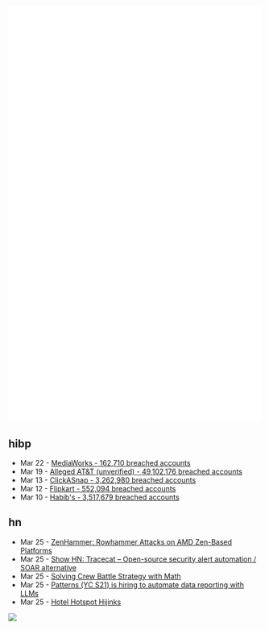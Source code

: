 ![Metrics](https://raw.githubusercontent.com/phixion/phixion/master/metrics.svg)

## hibp

<!--
for https://github.com/phixion/phixion/blob/main/.github/workflows/feeds.yml
-->
<!--START_SECTION:haveibeenpwnd-->
- Mar 22 - [MediaWorks - 162,710 breached accounts](https://haveibeenpwned.com/PwnedWebsites#MediaWorks)
- Mar 19 - [Alleged AT&T (unverified) - 49,102,176 breached accounts](https://haveibeenpwned.com/PwnedWebsites#AllegedATT)
- Mar 13 - [ClickASnap - 3,262,980 breached accounts](https://haveibeenpwned.com/PwnedWebsites#ClickASnap)
- Mar 12 - [Flipkart - 552,094 breached accounts](https://haveibeenpwned.com/PwnedWebsites#Flipkart)
- Mar 10 - [Habib's - 3,517,679 breached accounts](https://haveibeenpwned.com/PwnedWebsites#Habibs)
<!--END_SECTION:haveibeenpwnd-->

## hn

<!--
for https://github.com/phixion/phixion/blob/main/.github/workflows/feeds.yml
-->
<!--START_SECTION:hn-->
- Mar 25 - [ZenHammer: Rowhammer Attacks on AMD Zen-Based Platforms](https://comsec.ethz.ch/research/dram/zenhammer/)
- Mar 25 - [Show HN: Tracecat – Open-source security alert automation / SOAR alternative](https://github.com/TracecatHQ/tracecat)
- Mar 25 - [Solving Crew Battle Strategy with Math](https://www.alexirpan.com/2024/03/23/crew-battle.html)
- Mar 25 - [Patterns (YC S21) is hiring to automate data reporting with LLMs](https://patterns.app/)
- Mar 25 - [Hotel Hotspot Hijinks](https://peateasea.de/hotel-hotspot-hijinks/)
<!--END_SECTION:hn-->

<!--
for https://yhype.me
-->
![](https://hit.yhype.me/github/profile?user_id=13013670)
